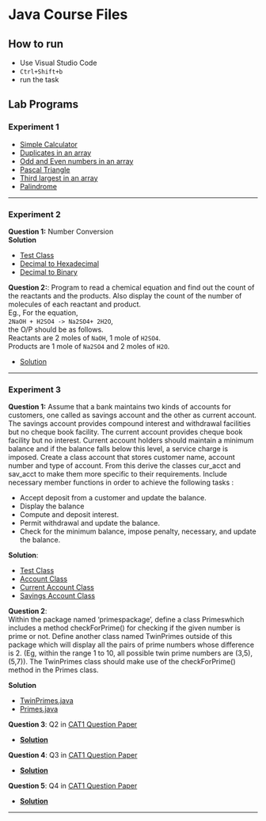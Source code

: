 # Java Course Files

## How to run

- Use Visual Studio Code
- `Ctrl+Shift+b`
- run the task

## Lab Programs

### Experiment 1

- [Simple Calculator](./lab/Calculator.java)
- [Duplicates in an array](./lab/Duplicate.java)
- [Odd and Even numbers in an array](./lab/EvenOdd.java)
- [Pascal Triangle](./lab/Pascal.java)
- [Third largest in an array](./lab/ThirdLargest.java)
- [Palindrome](./lab/Palindrome.java)

---

### Experiment 2

**Question 1:** Number Conversion <br>
**Solution**

- [Test Class](./lab/NumberConversionTest)
- [Decimal to Hexadecimal](./lab/NumberConversion/Decimal2Hexa.java)
- [Decimal to Binary](./lab/NumberConversion/Decimal2Binary.java)

**Question 2:**: Program to read a chemical equation and find out the
count of the reactants and the products. Also display the count of the
number of molecules of each reactant and product. <br>
Eg., For the equation, <br> `2NaOH + H2SO4 -> Na2SO4+ 2H2O`, <br> the O/P
should be as follows. <br>
Reactants are 2 moles of `NaOH`, 1 mole of `H2SO4`. <br>
Products are 1 mole of `Na2SO4` and 2 moles of `H2O`.

- [Solution](./lab/ChemicalEquation.java)

---

### Experiment 3

**Question 1:** Assume that a bank maintains two kinds of accounts for customers, one
called as savings account and the other as current account. The savings
account provides compound interest and withdrawal facilities but no
cheque book facility. The current account provides cheque book facility but
no interest. Current account holders should maintain a minimum balance
and if the balance falls below this level, a service charge is imposed.
Create a class account that stores customer name, account number and type
of account. From this derive the classes cur_acct and sav_acct to make
them more specific to their requirements. Include necessary member
functions in order to achieve the following tasks :

- Accept deposit from a customer and update the balance.
- Display the balance
- Compute and deposit interest.
- Permit withdrawal and update the balance.
- Check for the minimum balance, impose penalty, necessary, and update the balance. <br>

**Solution**: <br>

- [Test Class](./lab/Account/AccountTest.java)
- [Account Class](./lab/Account/Account.java)
- [Current Account Class](./lab/Account/Cur_acct.java)
- [Savings Account Class](./lab/Account/Sav_acct.java)

**Question 2**: <br>
Within the package named ‘primespackage’, define a class Primeswhich includes a method checkForPrime() for checking if the given
number is prime or not. Define another class named TwinPrimes outside of
this package which will display all the pairs of prime numbers whose
difference is 2. (Eg, within the range 1 to 10, all possible twin prime
numbers are (3,5), (5,7)). The TwinPrimes class should make use of the
checkForPrime() method in the Primes class. <br>

**Solution**

- [TwinPrimes.java](./lab/TwinPrimes.java)
- [Primes.java](./lab/primepackages/Primes.java)

**Question 3**: Q2 in [CAT1 Question Paper](./CAT-1-QP.pdf)<br>

- [**Solution**](./lab/Userpassword.java)

**Question 4**: Q3 in [CAT1 Question Paper](./CAT-1-QP.pdf)<br>

- [**Solution**](./lab/StudentTest.java)

**Question 5**: Q4 in [CAT1 Question Paper](./CAT-1-QP.pdf)<br>

- [**Solution**](./lab/UniversityTest.java)

---
